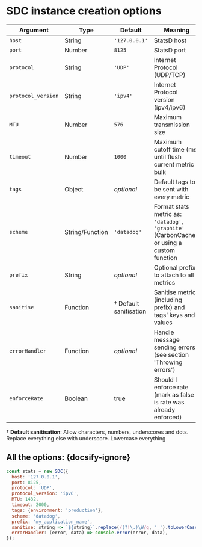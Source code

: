 # SDC instance creation options
| Argument | Type | Default | Meaning
| - | - | - | -
| `host` | String | `'127.0.0.1'` | StatsD host
| `port` | Number | `8125` | StatsD port
| `protocol` | String | `'UDP'` | Internet Protocol (UDP/TCP)
| `protocol_version` | String | `'ipv4'` | Internet Protocol version (ipv4/ipv6)
| `MTU` | Number | `576` | Maximum transmission size
| `timeout` | Number | `1000` | Maximum cutoff time (ms) until flush current metric bulk
| `tags` | Object | _optional_ | Default tags to be sent with every metric
| `scheme` | String/Function | `'datadog'` | Format stats metric as: `'datadog'`, `'graphite'` (CarbonCache), or using a custom function
| `prefix` | String | _optional_ | Optional prefix to attach to all metrics
| `sanitise` | Function | † Default sanitisation | Sanitise metrics (including prefix) and tags' keys and values
| `errorHandler` | Function | _optional_ | Handle message sending errors (see section 'Throwing errors')
| `enforceRate` | Boolean | true | Should I enforce rate (mark as false is rate was already enforced)

† **Default sanitisation**: Allow characters, numbers, underscores and dots. Replace everything else with underscore. Lowercase everything

## All the options: {docsify-ignore}
```js
const stats = new SDC({
  host: '127.0.0.1',
  port: 8125,
  protocol: 'UDP',
  protocol_version: 'ipv6',
  MTU: 1432,
  timeout: 2000,
  tags: {environment: 'production'},
  scheme: 'datadog',
  prefix: 'my_application_name',
  sanitise: string => `${string}`.replace(/(?!\.)\W/g, '_').toLowerCase(),
  errorHandler: (error, data) => console.error(error, data),
});
```
